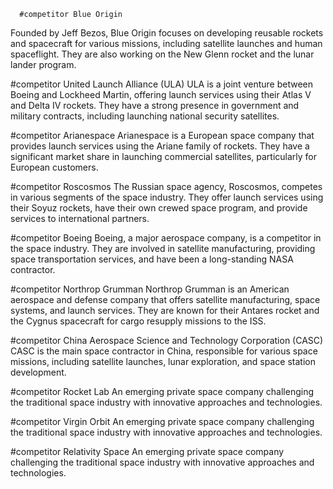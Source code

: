       #competitor Blue Origin
Founded by Jeff Bezos, Blue Origin focuses on developing reusable rockets and spacecraft for various missions, including satellite launches and human spaceflight. They are also working on the New Glenn rocket and the lunar lander program.

#competitor United Launch Alliance (ULA)
ULA is a joint venture between Boeing and Lockheed Martin, offering launch services using their Atlas V and Delta IV rockets. They have a strong presence in government and military contracts, including launching national security satellites.

#competitor Arianespace
Arianespace is a European space company that provides launch services using the Ariane family of rockets. They have a significant market share in launching commercial satellites, particularly for European customers.

#competitor Roscosmos
The Russian space agency, Roscosmos, competes in various segments of the space industry. They offer launch services using their Soyuz rockets, have their own crewed space program, and provide services to international partners.

#competitor Boeing
Boeing, a major aerospace company, is a competitor in the space industry. They are involved in satellite manufacturing, providing space transportation services, and have been a long-standing NASA contractor.

#competitor Northrop Grumman
Northrop Grumman is an American aerospace and defense company that offers satellite manufacturing, space systems, and launch services. They are known for their Antares rocket and the Cygnus spacecraft for cargo resupply missions to the ISS.

#competitor China Aerospace Science and Technology Corporation (CASC)
CASC is the main space contractor in China, responsible for various space missions, including satellite launches, lunar exploration, and space station development.

#competitor Rocket Lab
An emerging private space company challenging the traditional space industry with innovative approaches and technologies.

#competitor Virgin Orbit
An emerging private space company challenging the traditional space industry with innovative approaches and technologies.

#competitor Relativity Space
An emerging private space company challenging the traditional space industry with innovative approaches and technologies.

